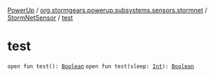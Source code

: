 [PowerUp](../../index.md) / [org.stormgears.powerup.subsystems.sensors.stormnet](../index.md) / [StormNetSensor](index.md) / [test](./test.md)

# test

`open fun test(): `[`Boolean`](https://kotlinlang.org/api/latest/jvm/stdlib/kotlin/-boolean/index.html)
`open fun test(sleep: `[`Int`](https://kotlinlang.org/api/latest/jvm/stdlib/kotlin/-int/index.html)`): `[`Boolean`](https://kotlinlang.org/api/latest/jvm/stdlib/kotlin/-boolean/index.html)